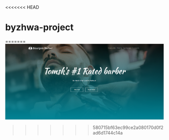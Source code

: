 <<<<<<< HEAD
# byzhwa-project
=======
![i](<Screenshot (1609).png>)
>>>>>>> 580715bf63ec99ce2a080170d0f2ad6d1744c14a
